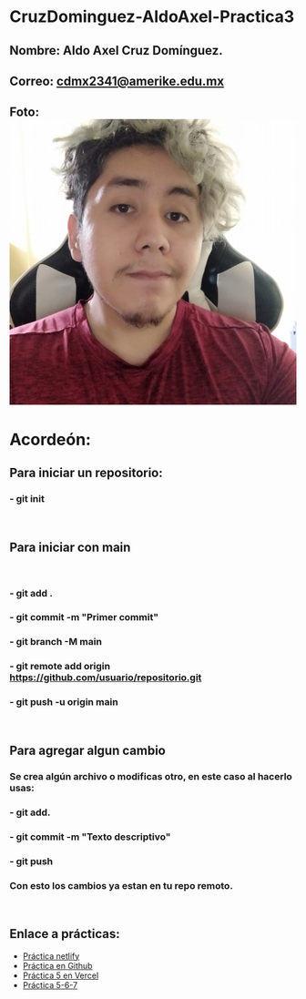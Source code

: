 # CruzDominguez-AldoAxel-Practica3

## Nombre: Aldo Axel Cruz Domínguez.
## Correo: cdmx2341@amerike.edu.mx

## Foto: ![Foto](Foto.jpg)



# Acordeón: 

## Para iniciar un repositorio:

### - git init 
<br>

## Para iniciar con main 
<br>

### - git add .
### - git commit -m "Primer commit"
### - git branch -M main
### - git remote add origin https://github.com/usuario/repositorio.git
### - git push -u origin main
<br>

## Para agregar algun cambio

### Se crea algún archivo o modificas otro, en este caso al hacerlo usas: 

### - git add. 
### - git commit -m "Texto descriptivo"
### - git push

### Con esto los cambios ya estan en tu repo remoto. 

<br>

## Enlace a prácticas: 
- [Práctica netlify](https://626ad5e0d07ed4006d33030b--subtle-platypus-ce26fe.netlify.app/)
- [Práctica en Github](https://github.com/Alzound/Alzound_Astro)
- [Práctica 5 en Vercel](https://alzound-astro.vercel.app/)
- [Práctica 5-6-7](/ReMakers.md)

